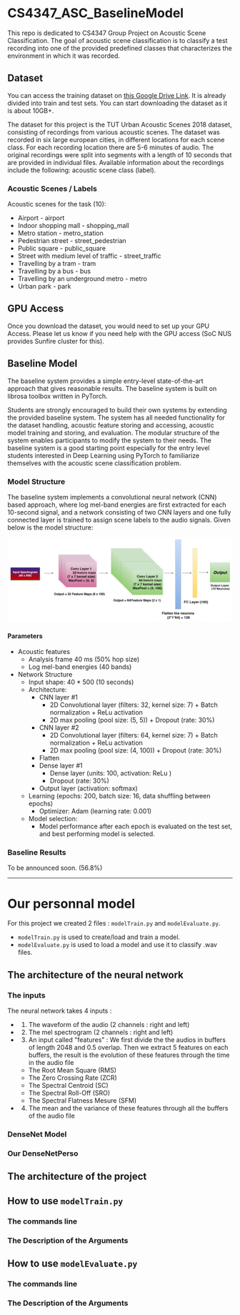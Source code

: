 # CS4347_ASC_BaselineModel
This repo is dedicated to CS4347 Group Project on Acoustic Scene Classification. The goal of acoustic scene classification is to classify a test recording into one of the provided predefined classes that characterizes the environment in which it was recorded.

## Dataset

You can access the training dataset on [this Google Drive Link](https://drive.google.com/drive/u/1/folders/1HaMgbk2Heszdj71b_6H20-J01Xh8M3u8). It is already divided into train and test sets. You can start downloading the dataset as it is about 10GB+.

The dataset for this project is the TUT Urban Acoustic Scenes 2018 dataset, consisting of recordings from various acoustic scenes. The dataset was recorded in six large european cities, in different locations for each scene class. For each recording location there are 5-6 minutes of audio. The original recordings were split into segments with a length of 10 seconds that are provided in individual files. Available information about the recordings include the following: acoustic scene class (label).

### Acoustic Scenes / Labels
Acoustic scenes for the task (10):

- Airport - airport
- Indoor shopping mall - shopping_mall
- Metro station - metro_station
- Pedestrian street - street_pedestrian
- Public square - public_square
- Street with medium level of traffic - street_traffic
- Travelling by a tram - tram
- Travelling by a bus - bus
- Travelling by an underground metro - metro
- Urban park - park

## GPU Access
Once you download the dataset, you would need to set up your GPU Access. Please let us know if you need help with the GPU access (SoC NUS provides Sunfire cluster for this).

## Baseline Model

The baseline system provides a simple entry-level state-of-the-art approach that gives reasonable results. The baseline system is built on librosa toolbox written in PyTorch.

Students are strongly encouraged to build their own systems by extending the provided baseline system. The system has all needed functionality for the dataset handling, acoustic feature storing and accessing, acoustic model training and storing, and evaluation. The modular structure of the system enables participants to modify the system to their needs. The baseline system is a good starting point especially for the entry level students interested in Deep Learning using PyTorch to familiarize themselves with the acoustic scene classification problem.

### Model Structure

The baseline system implements a convolutional neural network (CNN) based approach, where log mel-band energies are first extracted for each 10-second signal, and a network consisting of two CNN layers and one fully connected layer is trained to assign scene labels to the audio signals. Given below is the model structure:

<p align = "center">
<img src="images/baseline.png" width="600">
</p>

#### Parameters
- Acoustic features
  - Analysis frame 40 ms (50% hop size)
  - Log mel-band energies (40 bands)
- Network Structure
  - Input shape: 40 * 500 (10 seconds)
  - Architecture:
    - CNN layer #1
      - 2D Convolutional layer (filters: 32, kernel size: 7) + Batch normalization + ReLu activation
      - 2D max pooling (pool size: (5, 5)) + Dropout (rate: 30%)
    - CNN layer #2
      - 2D Convolutional layer (filters: 64, kernel size: 7) + Batch normalization + ReLu activation
      - 2D max pooling (pool size: (4, 100)) + Dropout (rate: 30%)
    - Flatten
    - Dense layer #1
      - Dense layer (units: 100, activation: ReLu )
      - Dropout (rate: 30%)
    - Output layer (activation: softmax)
  - Learning (epochs: 200, batch size: 16, data shuffling between epochs)
    - Optimizer: Adam (learning rate: 0.001)
  - Model selection:
    - Model performance after each epoch is evaluated on the test set, and best performing model is selected.

### Baseline Results
To be announced soon. (56.8%)

---

# Our personnal model

For this project we created 2 files : ```modelTrain.py``` and ```modelEvaluate.py```.
- ```modelTrain.py``` is used to create/load and train a model.
- ```modelEvaluate.py``` is used to load a model and use it to classify .wav files.

## The architecture of the neural network

### The inputs

The neural network takes 4 inputs :
- 1) The waveform of the audio (2 channels : right and left)
- 2) The mel spectrogram (2 channels : right and left)
- 3) An input called "features" : We first divide the the audios in buffers of length 2048 and 0.5 overlap. Then we extract 5 features on each buffers, the result is the evolution of these features through the time in the audio file
  - The Root Mean Square (RMS)
  - The Zero Crossing Rate (ZCR)
  - The Spectral Centroid (SC)
  - The Spectral Roll-Off (SRO)
  - The Spectral Flatness Mesure (SFM)
- 4) The mean and the variance of these features through all the buffers of the audio file

### DenseNet Model

### Our DenseNetPerso

## The architecture of the project

## How to use ```modelTrain.py```

### The commands line

### The Description of the Arguments

## How to use ```modelEvaluate.py```

### The commands line

### The Description of the Arguments
